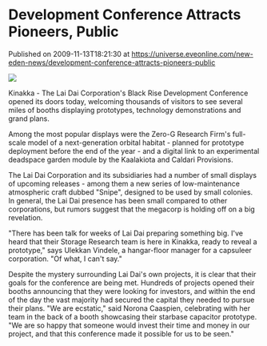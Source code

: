 # Development Conference Attracts Pioneers, Public
Published on 2009-11-13T18:21:30 at https://universe.eveonline.com/new-eden-news/development-conference-attracts-pioneers-public

![](http://www.eve-mercury.net/images/mercurybanner.png)

  
Kinakka - The Lai Dai Corporation's Black Rise Development Conference opened its doors today, welcoming thousands of visitors to see several miles of booths displaying prototypes, technology demonstrations and grand plans.

Among the most popular displays were the Zero-G Research Firm's full-scale model of a next-generation orbital habitat - planned for prototype deployment before the end of the year - and a digital link to an experimental deadspace garden module by the Kaalakiota and Caldari Provisions.

The Lai Dai Corporation and its subsidiaries had a number of small displays of upcoming releases - among them a new series of low-maintenance atmospheric craft dubbed "Snipe", designed to be used by small colonies. In general, the Lai Dai presence has been small compared to other corporations, but rumors suggest that the megacorp is holding off on a big revelation.

"There has been talk for weeks of Lai Dai preparing something big. I've heard that their Storage Research team is here in Kinakka, ready to reveal a prototype," says Ulekkan Vindele, a hangar-floor manager for a capsuleer corporation. "Of what, I can't say."

Despite the mystery surrounding Lai Dai's own projects, it is clear that their goals for the conference are being met. Hundreds of projects opened their booths announcing that they were looking for investors, and within the end of the day the vast majority had secured the capital they needed to pursue their plans. "We are ecstatic," said Norona Caaspien, celebrating with her team in the back of a booth showcasing their starbase capacitor prototype. "We are so happy that someone would invest their time and money in our project, and that this conference made it possible for us to be seen."
